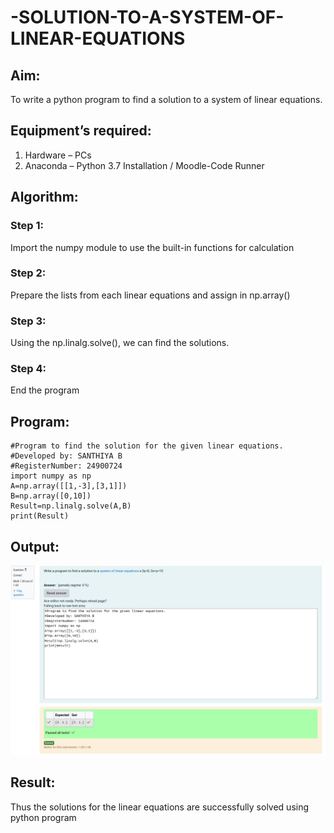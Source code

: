 # -SOLUTION-TO-A-SYSTEM-OF-LINEAR-EQUATIONS
## Aim:
To write a python program to find a solution to a system of linear equations.
## Equipment’s required:
1. 	Hardware – PCs
2. 	Anaconda – Python 3.7 Installation / Moodle-Code Runner
## Algorithm:
### Step 1: 
Import the numpy module to use the built-in functions for calculation
### Step 2: 
Prepare the lists from each linear equations and assign in np.array()
### Step 3: 
Using the np.linalg.solve(), we can find the solutions.
### Step 4: 
End the program
## Program:
```
#Program to find the solution for the given linear equations.
#Developed by: SANTHIYA B 
#RegisterNumber: 24900724
import numpy as np
A=np.array([[1,-3],[3,1]])
B=np.array([0,10])
Result=np.linalg.solve(A,B)
print(Result)
```
## Output:

![output](output.png)
## Result: 
Thus the solutions for the linear equations are successfully solved using python program

